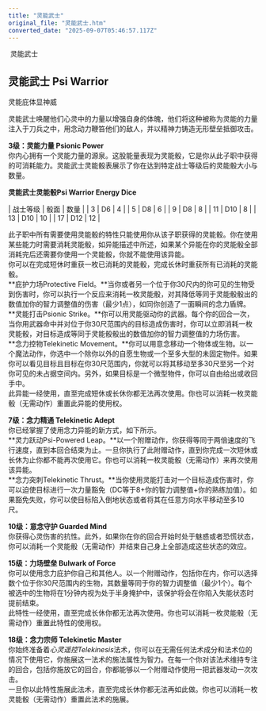 ```yaml
---
title: "灵能武士"
original_file: "灵能武士.htm"
converted_date: "2025-09-07T05:46:57.117Z"
---
```


﻿ 灵能武士  

## **灵能武士 Psi Warrior**

灵能庇体显神威

灵能武士唤醒他们心灵中的力量以增强自身的体魄，他们将这种被称为灵能的力量注入于刀兵之中，用念动力鞭笞他们的敌人，并以精神力铸造无形壁垒抵御攻击。

****3级：灵能力量 Psionic Power****  
你内心拥有一个灵能力量的源泉。这股能量表现为灵能骰，它是你从此子职中获得的可消耗能力。灵能武士灵能骰表展示了你在达到特定战士等级后的灵能骰大小与数量。

**灵能武士灵能骰Psi Warrior Energy Dice**

| 战士等级 | 骰面 | 数量 |
| 3 | D6 | 4 |
| 5 | D8 | 6 |
| 9 | D8 | 8 |
| 11 | D10 | 8 |
| 13 | D10 | 10 |
| 17 | D12 | 12 |

此子职中所有需要使用灵能骰的特性只能使用你从该子职获得的灵能骰。你在使用某些能力时需要消耗灵能骰，如异能描述中所述，如果某个异能在你的灵能骰全部消耗完后还需要你使用一个灵能骰，你就不能使用该异能。  
你可以在完成短休时重获一枚已消耗的灵能骰，完成长休时重获所有已消耗的灵能骰。  
**庇护力场Protective Field。**当你或者另一个位于你30尺内的你可见的生物受到伤害时，你可以执行一个反应来消耗一枚灵能骰，对其降低等同于灵能骰骰出的数值加你的智力调整值的伤害（最少1点），如同你创造了一面瞬间的念力盾牌。  
**灵能打击Psionic Strike。**你可以用灵能驱动你的武器。每个你的回合一次，当你用武器命中并对位于你30尺范围内的目标造成伤害时，你可以立即消耗一枚灵能骰，对目标造成等同于灵能骰骰出的数值加你的智力调整值的力场伤害。  
**念力控物Telekinetic Movement。**你可以用意念移动一个物体或生物。以一个魔法动作，你选中一个除你以外的自愿生物或一个至多大型的未固定物件。如果你可以看见目标且目标在你30尺范围内，你就可以将其移动至多30尺至另一个对你可见的未占据空间内。另外，如果目标是一个微型物件，你可以自由给出或收回手中。  
此异能一经使用，直至完成短休或长休你都无法再次使用。你也可以消耗一枚灵能骰（无需动作）重置此异能的使用权。

****7级：念力精通 Telekinetic Adept****  
你已经掌握了使用念力异能的新方式，如下所示。  
**灵力跃动Psi-Powered Leap。**以一个附赠动作，你获得等同于两倍速度的飞行速度，直到本回合结束为止。一旦你执行了此附赠动作，直到你完成一次短休或长休为止你都不能再次使用它。你也可以消耗一枚灵能骰（无需动作）来再次使用该异能。  
**念力突刺Telekinetic Thrust。**当你使用灵能打击对一个目标造成伤害时，你可以迫使目标进行一次力量豁免（DC等于8+你的智力调整值+你的熟练加值）。如果豁免失败，你可以使目标陷入倒地状态或者将其在任意方向水平移动至多10尺。

****10级：意念守护 Guarded Mind****  
你获得心灵伤害的抗性。此外，如果你在你的回合开始时处于魅惑或者恐慌状态，你可以消耗一个灵能骰（无需动作）并结束自己身上全部造成这些状态的效应。

****15级：力场壁垒 Bulwark of Force****  
你可以使用念力庇护你自己和其他人。以一个附赠动作，包括你在内，你可以选择数个位于你30尺范围内的生物，其数量等同于你的智力调整值（最少1个）。每个被选中的生物将在1分钟内视为处于半身掩护中，该保护将会在你陷入失能状态时提前结束。  
此特性一经使用，直至完成长休你都无法再次使用。你也可以消耗一枚灵能骰（无需动作）重置此特性的使用权。

****18级：念力宗师 Telekinetic Master****  
你始终准备着*心灵遥控Telekinesis*法术，你可以在无需任何法术成分和法术位的情况下使用它，你施展这一法术的施法属性为智力。在每一个你对该法术维持专注的回合，包括你施放它的回合，你都能够以一个附赠动作使用一把武器发动一次攻击。  
一旦你以此特性施展此法术，直至完成长休你都无法再如此做。你也可以消耗一枚灵能骰（无需动作）重置此法术的施展。